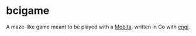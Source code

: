 # bcigame
A maze-like game meant to be played with a [Mobita](http://www.biopac.com/product/mobita-32-channel-wireless-eeg-system/), written in Go with [engi](https://github.com/paked/engi).
